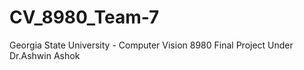 # CV_8980_Team-7
Georgia State University - Computer Vision 8980 Final Project Under Dr.Ashwin Ashok
